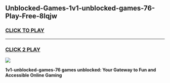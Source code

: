 
## Unblocked-Games-1v1-unblocked-games-76-Play-Free-8lqjw
<h3>
<a href="https://premium76.site?title=1v1-unblocked-games-76&ref=23A">CLICK TO PLAY</a></h3>
<hr>

<h3>
<a href="https://premium76.site?title=1v1-unblocked-games-76&ref=23A">CLICK 2 PLAY</a>
  
</h3>

<a href="https://premium76.site?title=1v1-unblocked-games-76&ref=23A"><img src="https://clearcache.store/games.png"></a>


**1v1-unblocked-games-76 games unblocked: Your Gateway to Fun and Accessible Online Gaming**

